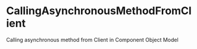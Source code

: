 # CallingAsynchronousMethodFromClient
Calling asynchronous method from Client in Component Object Model
